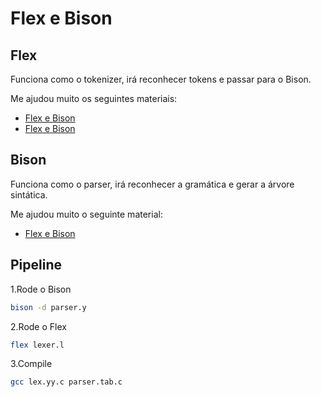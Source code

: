 # Flex e Bison

## Flex

Funciona como o tokenizer, irá reconhecer tokens e passar para o Bison.

Me ajudou muito os seguintes materiais:

- [Flex e Bison](https://youtu.be/LpVufkH4gog?list=PLImMVrOC3KFn0US0AiW0JYLaU8mCtrqG0)
- [Flex e Bison](https://splimter.medium.com/quick-start-with-flex-bison-19ab53f36d75)

## Bison

Funciona como o parser, irá reconhecer a gramática e gerar a árvore sintática.

Me ajudou muito o seguinte material:

- [Flex e Bison](https://youtu.be/fFRxWtRibC8?list=PLImMVrOC3KFn0US0AiW0JYLaU8mCtrqG0)

## Pipeline

1.Rode o Bison

```bash
bison -d parser.y
```

2.Rode o Flex

```bash
flex lexer.l
```

3.Compile

```bash
gcc lex.yy.c parser.tab.c
```
